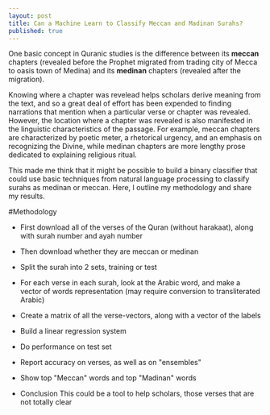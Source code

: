 ```yaml
---
layout: post
title: Can a Machine Learn to Classify Meccan and Madinan Surahs?
published: true
---
```


One basic concept in Quranic studies is the difference between its **meccan** chapters (revealed before the Prophet migrated from trading city of Mecca to oasis town of Medina) and its **medinan** chapters (revealed after the migration). 

Knowing where a chapter was revelead helps scholars derive meaning from the text, and so a great deal of effort has been expended to finding narrations that mention when a particular verse or chapter was revealed. However, the location where a chapter was revealed is also manifested in the linguistic characteristics of the passage. For example, meccan chapters are characterized by poetic meter, a rhetorical urgency, and an emphasis on recognizing the Divine, while medinan chapters are more lengthy prose dedicated to explaining religious ritual. 

This made me think that it might be possible to build a binary classifier that could use basic techniques from natural language processing to classify surahs as medinan or meccan. Here, I outline my methodology and share my results.

#Methodology



- First download all of the verses of the Quran (without harakaat), along with surah number and ayah number
- Then download whether they are meccan or medinan
- Split the surah into 2 sets, training or test
- For each verse in each surah, look at the Arabic word, and make a vector of words representation (may require conversion to transliterated Arabic)

- Create a matrix of all the verse-vectors, along with a vector of the labels
- Build a linear regression system
- Do performance on test set
- Report accuracy on verses, as well as on "ensembles"
- Show top "Meccan" words and top "Madinan" words

- Conclusion
This could be a tool to help scholars, those verses that are not totally clear
